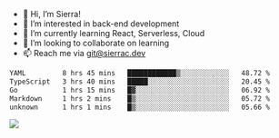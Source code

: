 - 👋 Hi, I’m Sierra!
- 👀 I’m interested in back-end development
- 🌱 I’m currently learning React, Serverless, Cloud
- 💞️ I’m looking to collaborate on learning
- 📫 Reach me via git@sierrac.dev

<!--START_SECTION:waka-->

```txt
YAML         8 hrs 45 mins   ████████████▒░░░░░░░░░░░░   48.72 %
TypeScript   3 hrs 40 mins   █████░░░░░░░░░░░░░░░░░░░░   20.45 %
Go           1 hrs 15 mins   █▓░░░░░░░░░░░░░░░░░░░░░░░   06.92 %
Markdown     1 hrs 2 mins    █▒░░░░░░░░░░░░░░░░░░░░░░░   05.72 %
unknown      1 hrs 1 mins    █▒░░░░░░░░░░░░░░░░░░░░░░░   05.66 %
```

<!--END_SECTION:waka-->


![](https://hit.yhype.me/github/profile?user_id=7351311)

